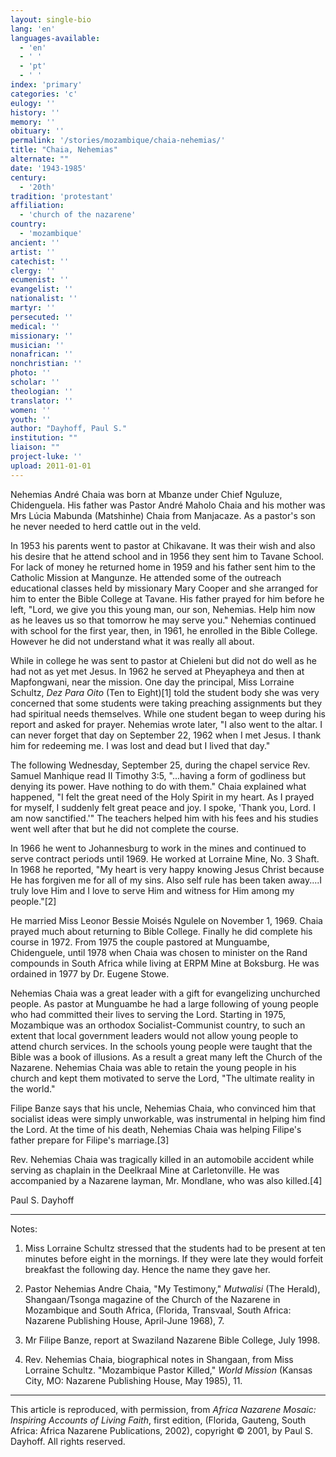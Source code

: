 ```yaml
---
layout: single-bio
lang: 'en'
languages-available:
  - 'en'
  - ' '
  - 'pt'
  - ' '
index: 'primary'
categories: 'c'
eulogy: ''
history: ''
memory: ''
obituary: ''
permalink: '/stories/mozambique/chaia-nehemias/'
title: "Chaia, Nehemias"
alternate: ""
date: '1943-1985'
century:
  - '20th'
tradition: 'protestant'
affiliation:
  - 'church of the nazarene'
country:
  - 'mozambique'
ancient: ''
artist: ''
catechist: ''
clergy: ''
ecumenist: ''
evangelist: ''
nationalist: ''
martyr: ''
persecuted: ''
medical: ''
missionary: ''
musician: ''
nonafrican: ''
nonchristian: ''
photo: ''
scholar: ''
theologian: ''
translator: ''
women: ''
youth: ''
author: "Dayhoff, Paul S."
institution: ""
liaison: ""
project-luke: ''
upload: 2011-01-01
---
```




Nehemias André Chaia was born at Mbanze under Chief Nguluze, Chidenguela.  His father was Pastor André Maholo Chaia and his mother was Mrs Lúcia Mabunda (Matshinhe) Chaia from Manjacaze.  As a pastor's son he never needed to herd cattle out in the veld.

In 1953 his parents went to pastor at Chikavane.  It was their wish and also his desire that he attend school and in 1956 they sent him to Tavane School.  For lack of money he returned home in 1959 and his father sent him to the Catholic Mission at Mangunze.  He attended some of the outreach educational classes held by missionary Mary Cooper and she arranged for him to enter the Bible College at Tavane.  His father prayed for him before he left, "Lord, we give you this young man, our son, Nehemias.  Help him now as he leaves us so that tomorrow he may serve you."  Nehemias continued with school for the first year, then, in 1961, he enrolled in the Bible College.  However he did not understand what it was really all about.

While in college he was sent to pastor at Chieleni but did not do well as he had not as yet met Jesus.  In 1962 he served at Pheyapheya and then at Mapfongwani, near the mission.  One day the principal, Miss Lorraine Schultz, *Dez Para Oito* (Ten to Eight)[1]  told the student body she was very concerned that some students were taking preaching assignments but they had spiritual needs themselves.  While one student began to weep during his report and asked for prayer.  Nehemias wrote later, "I also went to the altar.  I can never forget that day on September 22, 1962 when I met Jesus.  I thank him for redeeming me.  I was lost and dead but I lived that day."

The following Wednesday, September 25, during the chapel service Rev. Samuel Manhique read II Timothy 3:5, "...having a form of godliness but denying its power.  Have nothing to do with them."  Chaia explained what happened, "I felt the great need of the Holy Spirit in my heart.  As I prayed for myself,  I suddenly felt great peace and joy.  I spoke, 'Thank you, Lord.  I am now sanctified.'"  The teachers helped him with his fees and  his studies went well after that but he did not complete the course.

In 1966 he went to Johannesburg to work in the mines and continued to serve contract periods until 1969.  He worked at Lorraine Mine, No. 3 Shaft.  In 1968 he reported, "My heart is very happy knowing Jesus Christ because He has forgiven me for all of my sins.  Also self rule has been taken away....I truly love Him and I love to serve Him and witness for Him among my people."[2]

He married Miss Leonor Bessie Moisés Ngulele on November 1, 1969.  Chaia prayed much about returning to Bible College. Finally he did complete his course in 1972.  From 1975 the couple pastored at Munguambe, Chidenguele, until 1978 when Chaia was chosen to minister on the Rand compounds in South Africa while living at ERPM Mine at Boksburg.  He was ordained in 1977 by Dr. Eugene Stowe.

Nehemias Chaia was a great leader with a gift for evangelizing unchurched people.  As pastor at Munguambe he had a large following of young people who had committed their lives to serving the Lord.  Starting in 1975, Mozambique was an orthodox Socialist-Communist country, to such an extent that local government leaders would not allow young people to attend church services.  In the schools young people were taught that the Bible was a book of illusions.  As a result a great many left the Church of the Nazarene.  Nehemias Chaia was able to retain the young people in his church and kept them motivated to serve the Lord, "The ultimate reality in the world."

Filipe Banze says that his uncle, Nehemias Chaia, who convinced him that socialist ideas were simply unworkable, was instrumental in helping him find the Lord.  At the time of his death, Nehemias Chaia was helping Filipe's father prepare for Filipe's marriage.[3]

Rev. Nehemias Chaia was tragically killed in an automobile accident while serving as chaplain in the Deelkraal Mine at Carletonville.  He was accompanied  by a Nazarene layman, Mr. Mondlane, who was also killed.[4]

Paul S. Dayhoff

---

Notes:

1. Miss Lorraine Schultz stressed that the students had to be present at ten minutes before eight in the mornings.  If they were late they would forfeit breakfast the following day.  Hence the name they gave her.

2. Pastor Nehemias Andre Chaia, "My Testimony,"  *Mutwalisi*  (The Herald), Shangaan/Tsonga magazine of the Church of the Nazarene in Mozambique and South Africa, (Florida, Transvaal, South Africa: Nazarene Publishing House, April-June 1968), 7.

3. Mr Filipe Banze, report at Swaziland Nazarene Bible College, July 1998.

4. Rev. Nehemias Chaia, biographical notes in Shangaan, from Miss Lorraine Schultz.  "Mozambique Pastor Killed,"  *World Mission* (Kansas City, MO: Nazarene Publishing House, May 1985), 11.

---

This article is reproduced, with permission, from *Africa Nazarene Mosaic: Inspiring Accounts of Living Faith*, first edition, (Florida, Gauteng, South Africa: Africa Nazarene Publications, 2002), copyright &copy; 2001, by Paul S. Dayhoff.  All rights reserved.